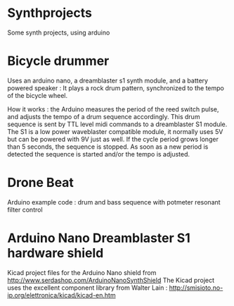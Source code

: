 Synthprojects
=============

Some synth projects, using arduino


Bicycle drummer
===============

Uses an arduino nano, a dreamblaster s1 synth module, and a battery powered speaker :  It plays a rock drum pattern, synchronized to the tempo of the bicycle wheel. 

How it works : the Arduino measures the period of the reed switch pulse, and adjusts the tempo of a drum sequence accordingly.  This drum sequence is sent by TTL level midi commands to a dreamblaster S1 module. The S1 is a low power waveblaster compatible module, it normally uses 5V but can be powered with 9V just as well. If the cycle period grows longer than 5 seconds, the sequence is stopped. As soon as a new period is detected the sequence is started and/or the tempo is adjusted. 


Drone Beat
===============

Arduino example code : drum and bass sequence with potmeter resonant filter control 


Arduino Nano Dreamblaster S1 hardware shield
===============

Kicad project files for the Arduino Nano shield from http://www.serdashop.com/ArduinoNanoSynthShield
The Kicad project uses the excellent component library from Walter Lain : http://smisioto.no-ip.org/elettronica/kicad/kicad-en.htm
